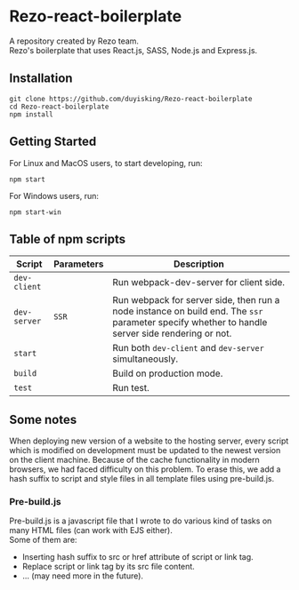 # Rezo-react-boilerplate
A repository created by Rezo team.
<br />
Rezo's boilerplate that uses React.js, SASS, Node.js and Express.js.
## Installation
```
git clone https://github.com/duyisking/Rezo-react-boilerplate
cd Rezo-react-boilerplate
npm install
```

## Getting Started
For Linux and MacOS users, to start developing, run:
```
npm start
```
For Windows users, run:
```
npm start-win
```
## Table of npm scripts
| Script | Parameters | Description | 
| ------ | ---------- | ----------- |
| `dev-client` | | Run webpack-dev-server for client side. |
| `dev-server` | `SSR` | Run webpack for server side, then run a node instance on build end. The `ssr` parameter specify whether to handle server side rendering or not. |
| `start` | | Run both `dev-client` and `dev-server` simultaneously. |
| `build` | | Build on production mode. |
| `test` | | Run test. |

## Some notes
When deploying new version of a website to the hosting server, every script which is modified on development must be updated to the newest version on the client machine. Because of the cache functionality in modern browsers, we had faced difficulty on this problem. To erase this, we add a hash suffix to script and style files in all template files using pre-build.js.
<br/>
### Pre-build.js
Pre-build.js is a javascript file that I wrote to do various kind of tasks on many HTML files (can work with EJS either).
<br/>
Some of them are:
- Inserting hash suffix to src or href attribute of script or link tag.
- Replace script or link tag by its src file content.
- ... (may need more in the future).